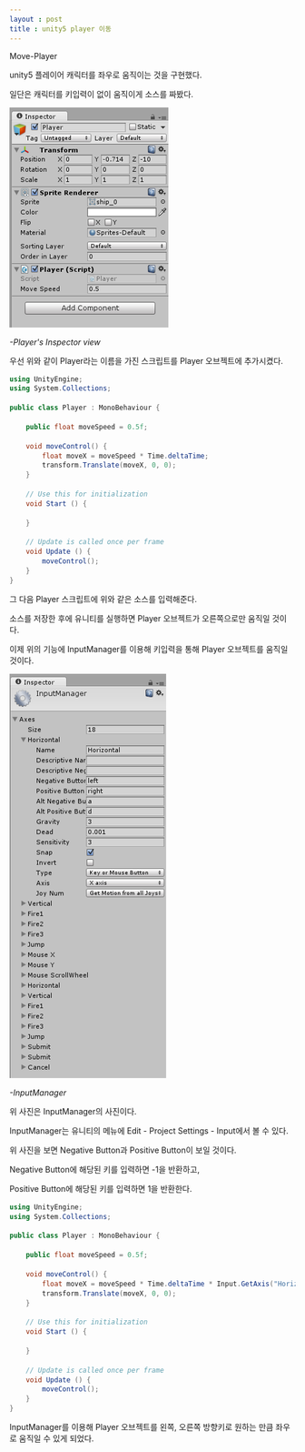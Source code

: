 ```yaml
---
layout : post
title : unity5 player 이동
---
```


Move-Player

unity5 플레이어 캐릭터를 좌우로 움직이는 것을 구현했다.

일단은 캐릭터를 키입력이 없이 움직이게 소스를 짜봤다.

![1](/images/040801.PNG)

_-Player's Inspector view_

우선 위와 같이 Player라는 이름을 가진 스크립트를 Player 오브젝트에 추가시켰다.

```c#
using UnityEngine;
using System.Collections;

public class Player : MonoBehaviour {

    public float moveSpeed = 0.5f;

    void moveControl() {
        float moveX = moveSpeed * Time.deltaTime;
        transform.Translate(moveX, 0, 0);
    }

	// Use this for initialization
	void Start () {
	    
	}
	
	// Update is called once per frame
	void Update () {
        moveControl();
	}
}
```

그 다음 Player 스크립트에 위와 같은 소스를 입력해준다.

소스를 저장한 후에 유니티를 실행하면 Player 오브젝트가 오른쪽으로만 움직일 것이다.

이제 위의 기능에 InputManager를 이용해 키입력을 통해 Player 오브젝트를 움직일 것이다.

![2](/images/040802.PNG)

_-InputManager_

위 사진은 InputManager의 사진이다.

InputManager는 유니티의 메뉴에 Edit - Project Settings - Input에서 볼 수 있다.

위 사진을 보면 Negative Button과 Positive Button이 보일 것이다.

Negative Button에 해당된 키를 입력하면 -1을 반환하고,

Positive Button에 해당된 키를 입력하면 1을 반환한다.

```c#
using UnityEngine;
using System.Collections;

public class Player : MonoBehaviour {

    public float moveSpeed = 0.5f;

    void moveControl() {
        float moveX = moveSpeed * Time.deltaTime * Input.GetAxis("Horizontal");
        transform.Translate(moveX, 0, 0);
    }

	// Use this for initialization
	void Start () {
	    
	}
	
	// Update is called once per frame
	void Update () {
        moveControl();
	}
}
```

InputManager를 이용해 Player 오브젝트를 왼쪽, 오른쪽 방향키로 원하는 만큼 좌우로 움직일 수 있게 되었다.
